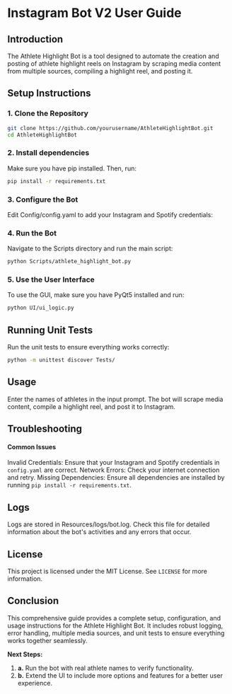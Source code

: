 # Instagram Bot V2 User Guide

## Introduction
The Athlete Highlight Bot is a tool designed to automate the creation and posting of athlete highlight reels on Instagram by scraping media content from multiple sources, compiling a highlight reel, and posting it.

## Setup Instructions

### 1. Clone the Repository
```bash
git clone https://github.com/yourusername/AthleteHighlightBot.git
cd AthleteHighlightBot
```

### 2. Install dependencies
Make sure you have pip installed. Then, run:
```bash
pip install -r requirements.txt
```

### 3. Configure the Bot
Edit Config/config.yaml to add your Instagram and Spotify credentials:

### 4. Run the Bot
Navigate to the Scripts directory and run the main script:
```bash
python Scripts/athlete_highlight_bot.py
```

### 5. Use the User Interface
To use the GUI, make sure you have PyQt5 installed and run:
```bash
python UI/ui_logic.py
```

## Running Unit Tests
Run the unit tests to ensure everything works correctly:
```bash
python -m unittest discover Tests/
```
## Usage
Enter the names of athletes in the input prompt.
The bot will scrape media content, compile a highlight reel, and post it to Instagram.

## Troubleshooting
#### Common Issues
Invalid Credentials: Ensure that your Instagram and Spotify credentials in `config.yaml` are correct.
Network Errors: Check your internet connection and retry.
Missing Dependencies: Ensure all dependencies are installed by running `pip install -r requirements.txt`.

## Logs
Logs are stored in Resources/logs/bot.log. Check this file for detailed information about the bot's activities and any errors that occur.

## License
This project is licensed under the MIT License. See `LICENSE` for more information.

## Conclusion
This comprehensive guide provides a complete setup, configuration, and usage instructions for the Athlete Highlight Bot. It includes robust logging, error handling, multiple media sources, and unit tests to ensure everything works together seamlessly.

**Next Steps:**
1. **a.** Run the bot with real athlete names to verify functionality.
2. **b.** Extend the UI to include more options and features for a better user experience.
